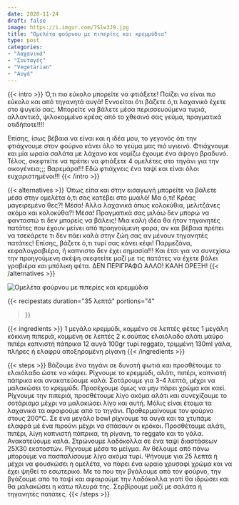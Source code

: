 ```yaml
---
date: 2020-11-24
draft: false
image: https://i.imgur.com/7Slw3J9.jpg
title: "Ομελέτα φούρνου με πιπερίες και κρεμμύδια"
type: post
categories:
- "Λαχανικά"
- "Συνταγές"
- "Vegetarian"
- "Αυγά"
---
```


{{< intro >}}
Ό,τι πιο εύκολο μπορείτε να φτιάξετε! Παίζει να είναι πιο εύκολο και από τηγανητά αυγά! Εννοείται ότι βάζετε ό,τι λαχανικό έχετε στο ψυγείο σας. Μπορείτε να βάλετε μέσα περισσευούμενα τυριά, αλλαντικά, ψιλοκομμένο κρέας από το χθεσινό σας γεύμα, πραγματικά οτιδήποτε!!!! 

Επίσης, ίσως βέβαια να είναι και η ιδέα μου, το γεγονός ότι την φτιάχνουμε στον φούρνο κάνει όλο το γεύμα μας πιό υγιεινό. Φτιάχνουμε και μία ωραία σαλάτα με λάχανο και νομίζω έχουμε ένα άψογο βραδυνό. Τέλος, σκεφτείτε να πρέπει να φτιάξετε 4 ομελέτες στο τηγάνι για την οικογένεια;;; Βαρεμάρα!!! Εδώ φτιάχνεις ένα ταψί και είναι όλοι ευχαριστημένοι!!!
{{< /intro >}}

{{< alternatives >}} Όπως είπα και στην εισαγωγή μπορείτε να βάλετε μέσα στην ομελέτα ό,τι σας κατέβει στο μυαλό! Μα ό,τι! Κρέας μαγειρεμένο θες?! Μέσα! Άλλα λαχανικά όπως κολοκύθια, μελιτζάνες ακόμα και κολοκύθα?! Μέσα! Πραγματικά σας μιλάω δεν μπορώ να φανταστώ τι δεν μπορείς να βάλεις! Μια καλή ιδέα θα ήταν τηγανητές πατάτες που έχουν μείνει από προηγούμενη φορα, αν και βέβαια πρέπει να τσεκάρετε τι δεν πάει καλά στην ζώη σας αν μένουν τηγανητές πατάτες! Επίσης, βάζετε ό,τι τυρί σας κάνει κέφι! Παρμεζάνα, κεφαλογραβιέρα, ή καπνιστο δεν έχει σημασία!!! Και έτσι για να συνεχίσω την προηγούμενη σκέψη σκεφτείτε μαζί με τις πατάτες να έχετε βάλει γραβιέρα και μπόλικη φέτα. ΔΕΝ ΠΕΡΙΓΡΑΦΩ ΑΛΛΟ! ΚΑΛΗ ΟΡΕΞΗ!
{{< /alternatives >}}

![Ομελέτα φούρνου με πιπερίες και κρεμμύδια](https://i.imgur.com/2Fbm2E4.jpg "Ομελέτα φούρνου με πιπερίες και κρεμμύδια")

{{< recipestats 
    duration="35 λεπτά"
    portions="4"
>}}

{{< ingredients >}} 
1 μεγάλο κρεμμύδι, κομμένο σε λεπτές φέτες
1 μεγάλη κόκκινη πιπεριά, κομμένη σε λεπτές 
2 κ.σούπας ελαιόλαδο
αλάτι
μαύρο πιπέρι
καπνιστή πάπρικα
12 αυγά
100gr τυρί reggato, τριμμένη
130ml γάλα, πλήρες ή ελαφρύ
αποξηραμένη ρίγανη
{{< /ingredients >}}

{{< steps >}} 
Βάζουμε ένα τηγάνι σε δυνατή φωτιά και προσθέτουμε το ελαιόλαδο ώστε να κάψει.
Ρίχνουμε το κρεμμύδι, αλάτι, πιπέρι, καπνιστή πάπρικα και ανακατεύουμε καλά. Σοτάρουμε για 3-4 λεπτά, μέχρι να μαλακώσει το κρεμμύδι. Προσέχουμε όμως να μην πάρει χρώμα και καεί.
Ρίχνουμε την πιπεριά, προσθέτουμε λίγο ακόμα αλάτι και συνεχίζουμε το σοτάρισμα μέχρι να μαλακώσει λίγο και αυτή.
Μόλις είναι έτοιμα τα λαχανικά τα αφαιρούμε από το τηγάνι.
Προθερμαίνουμε τον φούρνο στους 200°C.
Σε ένα μεγάλο bowl ρίχνουμε τα αυγά και τα χτυπάμε ελαφρά μέ ένα πιρούνι μέχρι να σπάσουν οι κρόκοι.
Προσθέτουμε αλάτι, πιπέρι, λίγη καπνιστή πάπρικα, τη ρίγανη, το reggato και το γάλα. Ανακατεύουμε καλά.
Στρώνουμε λαδόκολλα σε ένα ταψί διαστάσεων 25Χ30 εκατοστών. Ρίχνουμε μέσα το μείγμα. Αν θέλουμε από πάνω μπορούμε να πασπαλίσουμε λίγο ακόμα τυρί.
Ψήνουμε για 25 λεπτά ή μέχρι να φουσκώσει η ομελέτα, να πάρει ένα ωραίο χρυσαφί χρώμα και να έχει ψηθεί το εσωτερικό.
Με το που την βγάλουμε από τον φούρνο, την βγάζουμε από το ταψί και αφαιρούμε την λαδόκολλα γιατί θα ιδρώσει και θα μαλακώσει η κάτω πλευρά της.
Σερβίρουμε μαζί με σαλάτα ή τηγανητές πατάτες.
{{< /steps >}}